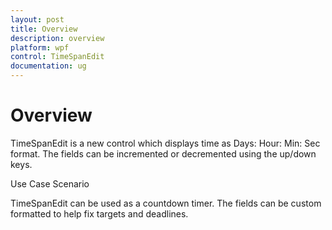 ```yaml
---
layout: post
title: Overview
description: overview
platform: wpf
control: TimeSpanEdit
documentation: ug
---
```


# Overview

TimeSpanEdit is a new control which displays time as Days: Hour: Min: Sec format. The fields can be incremented or decremented using the up/down keys. 

Use Case Scenario

TimeSpanEdit can be used as a countdown timer. The fields can be custom formatted to help fix targets and deadlines. 



